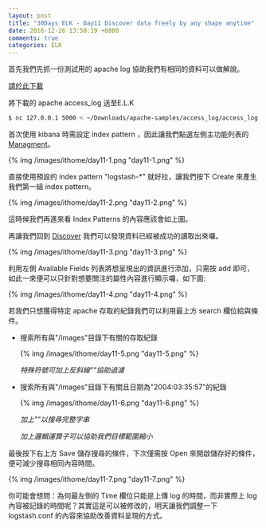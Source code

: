 ```yaml
---
layout: post
title: "30Days ELK - Day11 Discover data freely by any shape anytime"
date: 2016-12-26 13:50:19 +0800
comments: true
categories: ELK
---
```



首先我們先抓一份測試用的 apache log 協助我們有相同的資料可以做解說。
<!--more-->

[請於此下載](http://www.monitorware.com/en/logsamples/apache.php)

將下載的 apache access_log 送至E.L.K

```bash
$ nc 127.0.0.1 5000 < ~/Downloads/apache-samples/access_log/access_log
```

首次使用 kibana 時需設定 index pattern ，因此讓我們點選左側主功能列表的 [Managment](http://127.0.0.1:5601/app/kibana#/management/kibana/index)。

{% img /images/ithome/day11-1.png "day11-1.png" %}

直接使用預設的 index pattern "logstash-*" 就好拉，讓我們按下 Create 來產生我們第一組 index pattern。


{% img /images/ithome/day11-2.png "day11-2.png" %}


這時候我們再進來看 Index Patterns 的內容應該會如上圖。

再讓我們回到 [Discover](http://127.0.0.1:5601/app/kibana#/discover) 我們可以發現資料已經被成功的讀取出來囉。

{% img /images/ithome/day11-3.png "day11-3.png" %}

利用左側 Available Fields 列表將想呈現出的資訊進行添加，只需按 add 即可，如此一來便可以只針對想要關注的屬性內容進行顯示囉，如下圖:

{% img /images/ithome/day11-4.png "day11-4.png" %}

若我們只想獲得特定 apache 存取的紀錄我們可以利用最上方 search 欄位給與條件。

- 搜索所有與"/images"目錄下有關的存取紀錄

    {% img /images/ithome/day11-5.png "day11-5.png" %}

    *特殊符號可加上反斜線""協助過濾*

- 搜索所有與"/images"目錄下有關且日期為"2004:03:35:57"的紀錄

    {% img /images/ithome/day11-6.png "day11-6.png" %}

    *加上""以搜尋完整字串*
    
    *加上邏輯運算子可以協助我們目標範圍縮小*

最後按下右上方 Save 儲存搜尋的條件，下次僅需按 Open 來開啟儲存好的條件，便可減少搜尋相同內容時間。

{% img /images/ithome/day11-7.png "day11-7.png" %}

你可能會想問：為何最左側的 Time 欄位只能是上傳 log 的時間，而非實際上 log 內容被記錄的時間呢？其實這是可以被修改的，明天讓我們調整一下 logstash.conf 的內容來協助改善資料呈現的方式。